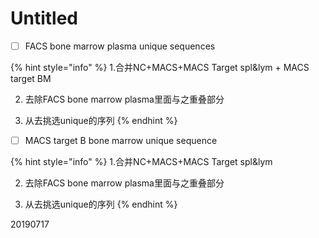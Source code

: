 # Untitled



* [ ] FACS bone marrow plasma unique sequences

{% hint style="info" %}
1.合并NC+MACS+MACS Target spl&lym + MACS target BM

2. 去除FACS bone marrow plasma里面与之重叠部分

3.  从去挑选unique的序列
{% endhint %}

* [ ] MACS target B bone marrow unique sequence

{% hint style="info" %}
1.合并NC+MACS+MACS Target spl&lym

2. 去除FACS bone marrow plasma里面与之重叠部分

3.  从去挑选unique的序列
{% endhint %}

20190717


